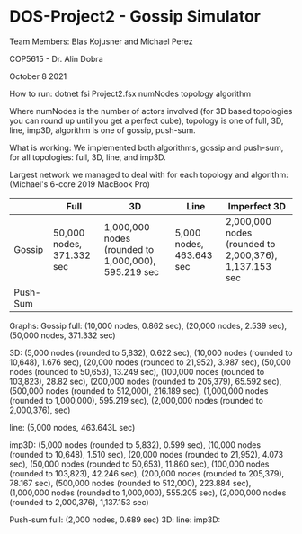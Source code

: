# DOS-Project2 - Gossip Simulator
Team Members: Blas Kojusner and Michael Perez

COP5615 - Dr. Alin Dobra

October 8 2021

How to run:
dotnet fsi Project2.fsx numNodes topology algorithm

Where numNodes is the number of actors involved (for 3D based topologies
you can round up until you get a perfect cube), topology is one of full, 3D, line,
imp3D, algorithm is one of gossip, push-sum.

What is working:
We implemented both algorithms, gossip and push-sum, for all topologies: full, 3D, line, and imp3D.

Largest network we managed to deal with for each topology and algorithm:
(Michael's 6-core 2019 MacBook Pro)

|   |  Full |  3D | Line  | Imperfect 3D  |
|---|---|---|---|---|
| Gossip  | 50,000 nodes, 371.332 sec  | 1,000,000 nodes (rounded to 1,000,000), 595.219 sec  | 5,000 nodes, 463.643 sec  | 2,000,000 nodes (rounded to 2,000,376), 1,137.153 sec  | 
|  Push-Sum |   |   |   |   |


Graphs:
Gossip
full: (10,000 nodes, 0.862 sec), (20,000 nodes, 2.539 sec), (50,000 nodes, 371.332 sec)

3D: (5,000 nodes (rounded to 5,832), 0.622 sec), (10,000 nodes (rounded to 10,648), 1.676 sec), (20,000 nodes (rounded to 21,952), 3.987 sec), (50,000 nodes (rounded to 50,653), 13.249 sec), (100,000 nodes (rounded to 103,823), 28.82 sec), (200,000 nodes (rounded to 205,379), 65.592 sec), (500,000 nodes (rounded to 512,000), 216.189 sec), (1,000,000 nodes (rounded to 1,000,000), 595.219 sec), (2,000,000 nodes (rounded to 2,000,376),  sec)

line: (5,000 nodes, 463.643L sec)

imp3D: (5,000 nodes (rounded to 5,832), 0.599 sec), (10,000 nodes (rounded to 10,648), 1.510 sec), (20,000 nodes (rounded to 21,952), 4.073 sec), (50,000 nodes (rounded to 50,653), 11.860 sec), (100,000 nodes (rounded to 103,823), 42.246 sec), (200,000 nodes (rounded to 205,379), 78.167 sec), (500,000 nodes (rounded to 512,000), 223.884 sec), (1,000,000 nodes (rounded to 1,000,000), 555.205 sec), (2,000,000 nodes (rounded to 2,000,376), 1,137.153 sec)

Push-sum
full: (2,000 nodes, 0.689 sec)
3D: 
line: 
imp3D: 
